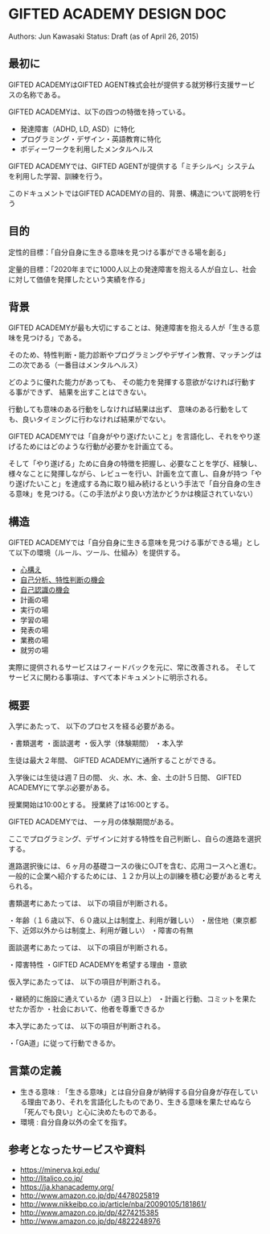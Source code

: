 GIFTED ACADEMY DESIGN DOC
=======

Authors: Jun Kawasaki
Status: Draft (as of April 26, 2015)
 
## 最初に

GIFTED ACADEMYはGIFTED AGENT株式会社が提供する就労移行支援サービスの名称である。

GIFTED ACADEMYは、以下の四つの特徴を持っている。

- 発達障害（ADHD, LD, ASD）に特化
- プログラミング・デザイン・英語教育に特化
- ボディーワークを利用したメンタルヘルス

GIFTED ACADEMYでは、GIFTED AGENTが提供する「ミチシルベ」システムを利用した学習、訓練を行う。

このドキュメントではGIFTED ACADEMYの目的、背景、構造について説明を行う

## 目的

定性的目標：「自分自身に生きる意味を見つける事ができる場を創る」

定量的目標：「2020年までに1000人以上の発達障害を抱える人が自立し、社会に対して価値を発揮したという実績を作る」

## 背景

GIFTED ACADEMYが最も大切にすることは、発達障害を抱える人が「生きる意味を見つける」である。

そのため、特性判断・能力診断やプログラミングやデザイン教育、マッチングは二の次である（一番目はメンタルヘルス）

どのように優れた能力があっても、
その能力を発揮する意欲がなければ行動する事ができず、
結果を出すことはできない。

行動しても意味のある行動をしなければ結果は出ず、
意味のある行動をしても、良いタイミングに行わなければ結果がでない。

GIFTED ACADEMYでは「自身がやり遂げたいこと」を言語化し、それをやり遂げるためにはどのような行動が必要かを計画立てる。

そして「やり遂げる」ために自身の特徴を把握し、必要なことを学び、経験し、様々なことに発揮しながら、レビューを行い、計画を立て直し、自身が持つ「やり遂げたいこと」を達成する為に取り組み続けるという手法で「自分自身の生きる意味」を見つける。（この手法がより良い方法かどうかは検証されていない）

## 構造

GIFTED ACADEMYでは「自分自身に生きる意味を見つける事ができる場」として以下の環境（ルール、ツール、仕組み）を提供する。

- [心構え](CREDO.md)
- [自己分析、特性判断の機会](STATUS.md)
- [自己認識の機会](MENTAL_HEALTH.md)
- 計画の場
- 実行の場
- 学習の場
- 発表の場
- 業務の場
- 就労の場

実際に提供されるサービスはフィードバックを元に、常に改善される。
そしてサービスに関わる事項は、すべて本ドキュメントに明示される。

## 概要

入学にあたって、
以下のプロセスを経る必要がある。

・書類選考
・面談選考
・仮入学（体験期間）
・本入学


生徒は最大２年間、
GIFTED ACADEMYに通所することができる。


入学後には生徒は週７日の間、
火、水、木、金、土の計５日間、
GIFTED ACADEMYにて学ぶ必要がある。


授業開始は10:00とする。
授業終了は16:00とする。


GIFTED ACADEMYでは、
一ヶ月の体験期間がある。


ここでプログラミング、デザインに対する特性を自己判断し、自らの進路を選択する。


進路選択後には、６ヶ月の基礎コースの後にOJTを含む、応用コースへと進む。
一般的に企業へ紹介するためには、１２か月以上の訓練を積む必要があると考えられる。


書類選考にあたっては、
以下の項目が判断される。


・年齢（１６歳以下、６０歳以上は制度上、利用が難しい）
・居住地（東京都下、近郊以外からは制度上、利用が難しい）
・障害の有無


面談選考にあたっては、
以下の項目が判断される。


・障害特性
・GIFTED ACADEMYを希望する理由
・意欲


仮入学にあたっては、
以下の項目が判断される。


・継続的に施設に通えているか（週３日以上）
・計画と行動、コミットを果たせたか否か
・社会において、他者を尊重できるか


本入学にあたっては、
以下の項目が判断される。


・「GA道」に従って行動できるか。

## 言葉の定義

- 生きる意味 : 「生きる意味」とは自分自身が納得する自分自身が存在している理由であり、それを言語化したものであり、生きる意味を果たせぬなら「死んでも良い」と心に決めたものである。
- 環境 : 自分自身以外の全てを指す。

## 参考となったサービスや資料

- https://minerva.kgi.edu/
- http://litalico.co.jp/
- https://ja.khanacademy.org/
- http://www.amazon.co.jp/dp/4478025819
- http://www.nikkeibp.co.jp/article/nba/20090105/181861/
- http://www.amazon.co.jp/dp/4274215385
- http://www.amazon.co.jp/dp/4822248976